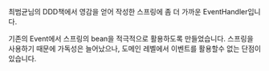 최범균님의 DDD책에서 영감을 얻어 작성한 스프링에 좀 더 가까운 EventHandler입니다.

기존의 Event에서 스프링의 bean을 적극적으로 활용하도록 만들었습니다.
스프링을 사용하기 때문에 가독성은 늘어났으나, 도메인 레벨에서 이벤트를 활용할수 없는 단점이 있습니다.